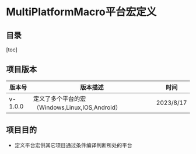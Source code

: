 # MultiPlatformMacro平台宏定义

## 目录

[toc] 

## 项目版本

| 版本号  | 版本描述                                        | 时间      |
| ------- | ----------------------------------------------- | --------- |
| v-1.0.0 | 定义了多个平台的宏（Windows,Linux,IOS,Android） | 2023/8/17 |

## 项目目的

- 定义平台宏供其它项目通过条件编译判断所处的平台